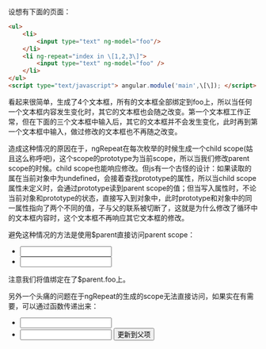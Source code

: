 
设想有下面的页面：

```html
<ul>
    <li>
        <input type="text" ng-model="foo"/>
    </li>
    <li ng-repeat="index in \[1,2,3\]">
        <input type="text" ng-model="foo" />
    </li>
</ul>
<script type="text/javascript"> angular.module('main',\[\]); </script>
```

看起来很简单，生成了4个文本框，所有的文本框全部绑定到foo上，所以当任何一个文本框内容发生变化时，其它的文本框也会随之改变。第一个文本框工作正常，但在下面的三个文本框中输入后，其它的文本框并不会发生变化，此时再到第一个文本框中输入，做过修改的文本框也不再随之改变。

造成这种情况的原因在于，ngRepeat在每次枚举的时候生成一个child scope(姑且这么称呼吧)，这个scope的prototype为当前scope，所以当我们修改parent scope的时候。child scope也能响应修改。但js有一个古怪的设计：如果读取的属在当前对象中为undefined，会接着查找prototype的属性，所以当child scope属性未定义时，会通过prototype读到parent scope的值；但当写入属性时，不论当前对象和prototype的状态，直接写入到对象中，此时prototype和对象中的同一属性指向了两个不同的值，子与父的联系被切断了，这就是为什么修改了循环中的文本框内容时，这个文本框不再响应其它文本框的修改。

避免这种情况的方法是使用$parent直接访问parent scope：



<ul>
    <li>
        <input type="text" ng-model="foo"/>
    </li>
    <li ng-repeat="index in \[1,2,3\]">
        <input type="text" ng-model="$parent.foo" />
    </li>
</ul>



注意我们将值绑定在了$parent.foo上。

另外一个头痛的问题在于ngRepeat的生成的scope无法直接访问，如果实在有需要，可以通过函数传递出来：



<ul>
    <li>
        <input type="text" ng-model="foo"/>
    </li>
    <li ng-repeat="index in \[1,2,3\]">
        <input type="text" ng-model="foo" />
        <input type="button" ng-click="updateFoo(this)" value="更新到父项"/>
    </li>
</ul>
<script type="text/javascript"> angular.module('main',\[\])
    
    .controller('testCtrl',\['$scope',function($scope){
        $scope.updateFoo = function(childScope){
            $scope.foo = childScope.foo;
        }
    }\]); </script>



除了ngRepeat,其它一些directive也会有自己的scope，不过还是ngRepeat最难想到吧，有scope的：

*   ng-include
*   ng-switch
*   ng-repeat
*   ng-view
*   ng-controller

参考：[https://github.com/angular/angular.js/wiki/Understanding-Scopes](https://github.com/angular/angular.js/wiki/Understanding-Scopes "https://github.com/angular/angular.js/wiki/Understanding-Scopes")